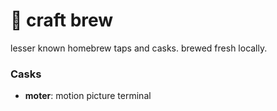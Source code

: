 # 🍺 craft brew
lesser known homebrew taps and casks. brewed fresh locally. 

### Casks
- **moter**: motion picture terminal
